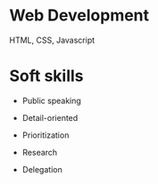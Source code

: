 # Web Development

HTML, CSS, Javascript

# Soft skills

- Public speaking

- Detail-oriented

- Prioritization

- Research

- Delegation